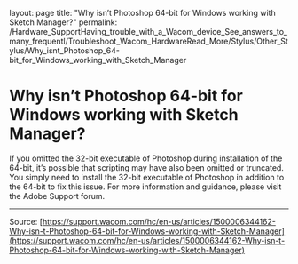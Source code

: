 layout: page
title: "Why isn’t Photoshop 64-bit for Windows working with Sketch Manager?"
permalink: /Hardware_SupportHaving_trouble_with_a_Wacom_device_See_answers_to_many_frequentl/Troubleshoot_Wacom_HardwareRead_More/Stylus/Other_Stylus/Why_isnt_Photoshop_64-bit_for_Windows_working_with_Sketch_Manager

# Why isn’t Photoshop 64-bit for Windows working with Sketch Manager?

If you omitted the 32-bit executable of Photoshop during installation of the 64-bit, it’s possible that scripting may have also been omitted or truncated. You simply need to install the 32-bit executable of Photoshop in addition to the 64-bit to fix this issue. For more information and guidance, please visit the Adobe Support forum.

---
Source: [https://support.wacom.com/hc/en-us/articles/1500006344162-Why-isn-t-Photoshop-64-bit-for-Windows-working-with-Sketch-Manager](https://support.wacom.com/hc/en-us/articles/1500006344162-Why-isn-t-Photoshop-64-bit-for-Windows-working-with-Sketch-Manager)
